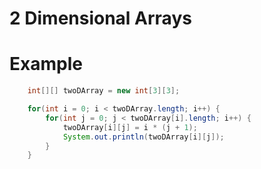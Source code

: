 # 2 Dimensional Arrays

# Example
```Java
    int[][] twoDArray = new int[3][3];

    for(int i = 0; i < twoDArray.length; i++) {
        for(int j = 0; j < twoDArray[i].length; i++) {
            twoDArray[i][j] = i * (j + 1);    
            System.out.println(twoDArray[i][j]);
        }
    }
```